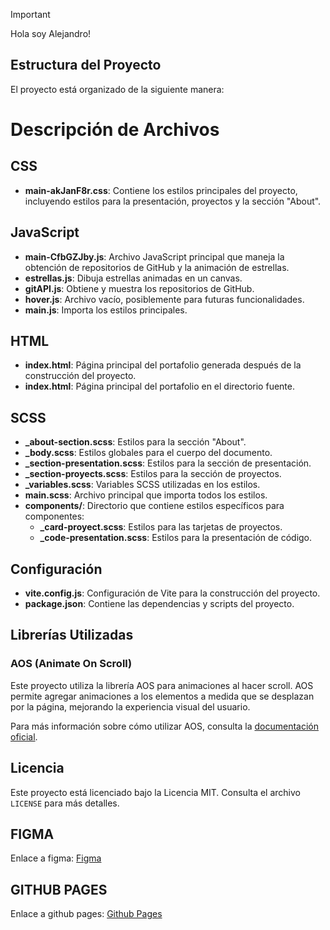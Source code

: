 >[!IMPORTANT]
>Hola soy Alejandro! 

## Estructura del Proyecto

El proyecto está organizado de la siguiente manera:


# Descripción de Archivos

## CSS
- **main-akJanF8r.css**: Contiene los estilos principales del proyecto, incluyendo estilos para la presentación, proyectos y la sección "About".

## JavaScript
- **main-CfbGZJby.js**: Archivo JavaScript principal que maneja la obtención de repositorios de GitHub y la animación de estrellas.
- **estrellas.js**: Dibuja estrellas animadas en un canvas.
- **gitAPI.js**: Obtiene y muestra los repositorios de GitHub.
- **hover.js**: Archivo vacío, posiblemente para futuras funcionalidades.
- **main.js**: Importa los estilos principales.

## HTML
- **index.html**: Página principal del portafolio generada después de la construcción del proyecto.
- **index.html**: Página principal del portafolio en el directorio fuente.

## SCSS
- **_about-section.scss**: Estilos para la sección "About".
- **_body.scss**: Estilos globales para el cuerpo del documento.
- **_section-presentation.scss**: Estilos para la sección de presentación.
- **_section-proyects.scss**: Estilos para la sección de proyectos.
- **_variables.scss**: Variables SCSS utilizadas en los estilos.
- **main.scss**: Archivo principal que importa todos los estilos.
- **components/**: Directorio que contiene estilos específicos para componentes:
  - **_card-proyect.scss**: Estilos para las tarjetas de proyectos.
  - **_code-presentation.scss**: Estilos para la presentación de código.

## Configuración
- **vite.config.js**: Configuración de Vite para la construcción del proyecto.
- **package.json**: Contiene las dependencias y scripts del proyecto.

## Librerías Utilizadas
### AOS (Animate On Scroll)
Este proyecto utiliza la librería AOS para animaciones al hacer scroll. AOS permite agregar animaciones a los elementos a medida que se desplazan por la página, mejorando la experiencia visual del usuario.

Para más información sobre cómo utilizar AOS, consulta la [documentación oficial](https://michalsnik.github.io/aos/).

## Licencia
Este proyecto está licenciado bajo la Licencia MIT. Consulta el archivo `LICENSE` para más detalles.

## FIGMA

Enlace a figma: [Figma](https://www.figma.com/design/Gzp0529CwJ2Gs0jcjmf8LB/Portafolio?m=auto&t=sCnHYAzpjgCurtLI-1)

## GITHUB PAGES

Enlace a github pages:  [Github Pages](https://alejanf2885.github.io/Portafolio/)

